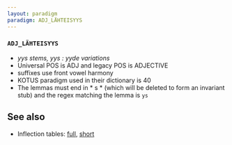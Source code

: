 ```yaml
---
layout: paradigm
paradigm: ADJ_LÄHTEISYYS
---
```

### ` ADJ_LÄHTEISYYS `

* _yys stems, yys : yyde variations_
* Universal POS is ADJ and legacy POS is ADJECTIVE
* suffixes use front vowel harmony
* KOTUS paradigm used in their dictionary is 40
* The lemmas must end in * s * (which will be deleted to form an invariant stub) and the regex matching the lemma is ` ys `

## See also

* Inflection tables: [full](gen/L/lähteisyys.html), [short](gen/L/lähteisyys_wikt.html)

